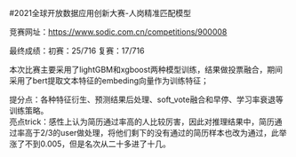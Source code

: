 #2021全球开放数据应用创新大赛-人岗精准匹配模型

竞赛网址：https://www.sodic.com.cn/competitions/900008

最终成绩：初赛：25/716 复赛：17/716

本次比赛主要采用了lightGBM和xgboost两种模型训练，结果做投票融合，期间采用了bert提取文本特征的embeding向量作为训练特征；

提分点：各种特征衍生、预测结果后处理、soft_vote融合和早停、学习率衰退等训练策略。  
亮点trick：感性上认为简历通过率高的人比较厉害，因此对推理结果中，简历通过率高于2/3的user做处理，将他们剩下的没有通过的简历样本也改为通过，此举涨了不到0.005，但是名次从二十多进了十几。
